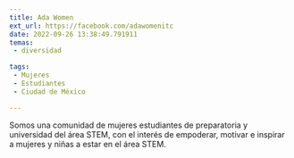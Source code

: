```yaml
---
title: Ada Women
ext_url: https://facebook.com/adawomenitc
date: 2022-09-26 13:38:49.791911
temas:
 - diversidad

tags:
 - Mujeres
 - Estudiantes
 - Ciudad de México

---
```


Somos una comunidad de mujeres estudiantes de preparatoria y universidad del área STEM, con el interés de empoderar, motivar e inspirar a mujeres y niñas a estar en el área STEM.

    